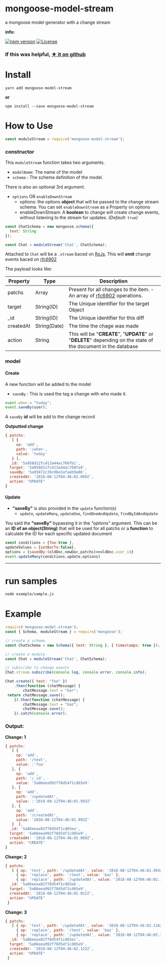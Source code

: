 # mongoose-model-stream

a mongoose model generator with a change stream

**info:**

[![npm version](https://badge.fury.io/js/mongoose-model-stream.svg)](https://www.npmjs.com/package/mongoose-model-stream)
[![License](http://img.shields.io/:license-apache_2-yellow.svg)](https://www.apache.org/licenses/LICENSE-2.0)


### If this was helpful, [★ it on github](https://github.com/codemeasandwich/mongoose-model-stream)

# Install

`yarn add mongoose-model-stream`

**or**

`npm install --save mongoose-model-stream`

# How to Use

``` js
const moduleStream = require('mongoose-model-stream');
```

### constructor

This `moduleStream` function takes two arguments.

* `modelName`: The name of the model
* `schema` : The schema definition of the model.

There is also an optional 3rd argument.

* `options` OR `enableDownStream`
    * options: the options **object** that will be passed to the change stream schema. You can set `enableDownStream` as a Property on options
    * enableDownStream: A **boolean** to change will create change events, without listening to the stream for updates. *(Default: `true`)*

``` js
const ChatSchema = new mongoose.schema({
  text: String
});

const Chat = moduleStream('Chat', ChatSchema);
```

Attached to `Chat` will be a `.stream` baced on [RxJs]. This will **emit** change events baced on [rfc6902]

The payload looks like:

| Property | Type |Description
|--- |--- |---
| patchs | Array | Present for all changes to the item. - An array of [rfc6902] operations.
| target | String(ID) | The Unique identifier for the target Object
| _id | String(ID)| The Unique identifier for this diff
| createdAt | String(Date) | The time the chage was made
| action | String | This will be "**CREATE**", "**UPDATE**" or "**DELETE**" depending on the state of the document in the database

### model

#### Create

A new function will be added to the model

* `saveBy` : This is used the tag a change with who made it.

``` js
event.when = "today";
event.saveBy(user);
```

A `saveBy` **id** will be add to the change record

**Outputted change**
``` js
{ patchs:
   [ {
     op: 'add',
     path: '/when',
     value: 'today'
   } ],
  _id: '5a958d12fc413a44ac760fb1',
  target: '5a958d11fc413a44ac760fa9',
  saveBy: '5a95872c39c0be3afaeb9a86',
  createdAt: '2018-08-12T04:46:02.009Z',
  action: "UPDATE"
}
```

#### Update

* **"saveBy"** is also provided in the `update` function(s)
   * `update`, `updateMany`, `updateOne`, `findOneAndUpdate`, `findByIdAndUpdate`
 
You said the  **"saveBy"** bypassing it in the *"options"* argument.
This can be an **ID of an object(String)** that will be used for all patchs 
or a **function** to calculate the ID for each specific updated document

```js
const conditions = {foo:true },
updateValues = {setBarTo:false},
options = {savedBy:(oldDoc,newDoc,patchs)=>oldDoc.user_id}
event.updateMany(conditions,update,options)
```

----

# run samples

``` bash
node example/sample.js
```

# Example

``` js
require('mongoose-model-stream');
const { Schema, moduleStream } = require('mongoose');

// create a schema
const ChatSchema = new Schema({ text: String }, { timestamps: true });

// create a module
const Chat = moduleStream('Chat', ChatSchema);

// subscribe to change events
Chat.stream.subscribe(console.log, console.error, console.info);

Chat.create({ text: "foo" })
    .then(function (chatMessage) {
        chatMessage.text = "bar";
 return chatMessage.save();
    }).then(function (chatMessage) {
        chatMessage.text = "baz";
        chatMessage.save();
    }).catch(console.error);
```

### Output:

**Change: 1**
``` js
{ patchs:
   [ {
     op: 'add',
     path: '/text',
     value: :'foo'
   }, {
     op: 'add',
     path: '/_id',
     value: '5a86eea992f78d54f1cd65e9'
   }, {
     op: 'add',
     path: '/updatedAt',
     value: :'2018-08-12T04:46:01.993Z'
   }, {
     op: 'add',
     path: '/createdAt',
     value: '2018-08-12T04:46:01.993Z'
   }  ],
  _id: '5a86eeaa92f78d54f1cd65ea',
  target: '5a86eea992f78d54f1cd65e9',
  createdAt: '2018-08-12T04:46:02.009Z',
  action: "CREATE"
}
```

**Change: 2**
``` js
{ patchs:
   [ { op: 'test', path: '/updatedAt', value: '2018-08-12T04:46:01.993Z' },
     { op: 'replace', path: '/text', value: 'bar' },
     { op: 'replace', path: '/updatedAt', value: '2018-08-12T04:46:02.116Z' }, ],
  _id: '5a86eeaa92f78d54f1cd65eb',
  target: '5a86eea992f78d54f1cd65e9',
  createdAt: '2018-08-12T04:46:02.022Z',
  action: "UPDATE"
 }
```

**Change: 3**
``` js
{ patchs:
   [ { op: 'test', path: '/updatedAt', value: '2018-08-12T04:46:02.116Z' },
     { op: 'replace', path: '/text', value: 'baz' },
     { op: 'replace', path: '/updatedAt', value: '2018-08-12T04:46:02.342Z' }, ],
  _id: '5a86eeaa92f78d54f1cd65ec',
  target: '5a86eea992f78d54f1cd65e9',
  createdAt: '2018-08-12T04:46:02.122Z',
  action: "UPDATE"
 }
```
[RxJs]: http://reactivex.io/rxjs/
[rfc6902]: https://tools.ietf.org/html/rfc6902
